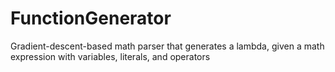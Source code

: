 # FunctionGenerator
Gradient-descent-based math parser that generates a lambda, given a math expression with variables, literals, and operators
